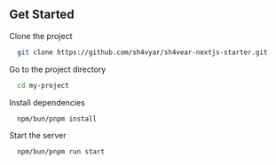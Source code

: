 
## Get Started

Clone the project

```bash
  git clone https://github.com/sh4vyar/sh4vear-nextjs-starter.git
```

Go to the project directory

```bash
  cd my-project
```

Install dependencies

```bash
  npm/bun/pnpm install
```

Start the server

```bash
  npm/bun/pnpm run start
```

